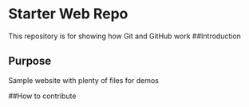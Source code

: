 # Starter Web Repo

This repository is for showing how Git and GitHub work
##Introduction

## Purpose

Sample website with plenty of files for demos

##How to contribute